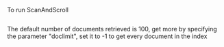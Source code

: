 To run ScanAndScroll

```mvn exec:java -Dexec.mainClass="edu.isi.dig.elasticsearch.ScanAndScroll" -Dexec.args="--esprotocol https/http --esindex INDEXNAME --esdoctype DOCTYPE --esusername USERNAME --espassword PASSWORD --esport PORT --eshostname HOSTNAME --esquery \"{\"query\": {\"match_all\": {}}}\" --outputfile /tmp/test.json"
```

The default number of documents retrieved is 100, get more by specifying the parameter "doclimit", set it to -1 to get every document in the index
